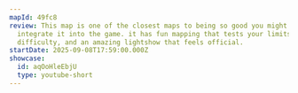```yaml
---
mapId: 49fc8
review: This map is one of the closest maps to being so good you might as well
  integrate it into the game. it has fun mapping that tests your limits on top
  difficulty, and an amazing lightshow that feels official.
startDate: 2025-09-08T17:59:00.000Z
showcase:
  id: aqOoHleEbjU
  type: youtube-short
---
```

